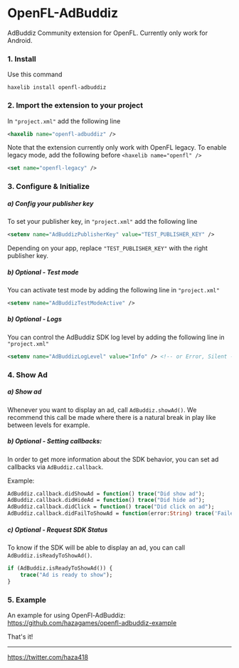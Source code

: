 # OpenFL-AdBuddiz

AdBuddiz Community extension for OpenFL. Currently only work for Android.

### 1. Install 

Use this command 

`haxelib install openfl-adbuddiz`

### 2. Import the extension to your project
In `"project.xml"` add the following line
```xml
<haxelib name="openfl-adbuddiz" />
```

Note that the extension currently only work with OpenFL legacy. To enable legacy mode, add the following before `<haxelib name="openfl" />`

```xml
<set name="openfl-legacy" />
```

### 3. Configure & Initialize 

##### a) Config your publisher key
To set your publisher key, in `"project.xml"` add the following line
```xml
<setenv name="AdBuddizPublisherKey" value="TEST_PUBLISHER_KEY" />
```
Depending on your app, replace `"TEST_PUBLISHER_KEY"` with the right publisher key.

##### b) Optional - Test mode
You can activate test mode by adding the following line in `"project.xml"`
```xml
<setenv name="AdBuddizTestModeActive" />
````

##### b) Optional - Logs
You can control the AdBuddiz SDK log level by adding the following line in `"project.xml"`
```xml
<setenv name="AdBuddizLogLevel" value="Info" /> <!-- or Error, Silent -->
```

### 4. Show Ad

##### a) Show ad

Whenever you want to display an ad, call `AdBuddiz.showAd()`.
We recommend this call be made where there is a natural break in play like between levels for example. 

##### b) Optional - Setting callbacks:

In order to get more information about the SDK behavior, you can set ad callbacks via `AdBuddiz.callback`.

Example:
```haxe
AdBuddiz.callback.didShowAd = function() trace("Did show ad");
AdBuddiz.callback.didHideAd = function() trace("Did hide ad");
AdBuddiz.callback.didClick = function() trace("Did click on ad");
AdBuddiz.callback.didFailToShowAd = function(error:String) trace('Failed to show ad. ERROR: $error');
```

##### c) Optional - Request SDK Status

To know if the SDK will be able to display an ad, you can call `AdBuddiz.isReadyToShowAd()`.
```haxe
if (AdBuddiz.isReadyToShowAd()) {
	trace("Ad is ready to show");
}
```

### 5. Example

An example for using OpenFl-AdBuddiz: https://github.com/hazagames/openfl-adbuddiz-example

That's it!
_______________________________________

https://twitter.com/haza418
